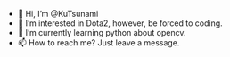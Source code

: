 - 👋 Hi, I’m @KuTsunami
- 👀 I’m interested in Dota2, however, be forced to coding.
- 🌱 I’m currently learning python about opencv.
- 📫 How to reach me? Just leave a message.

<!---
KuTsunami/KuTsunami is a ✨ special ✨ repository because its `README.md` (this file) appears on your GitHub profile.
You can click the Preview link to take a look at your changes.
--->
